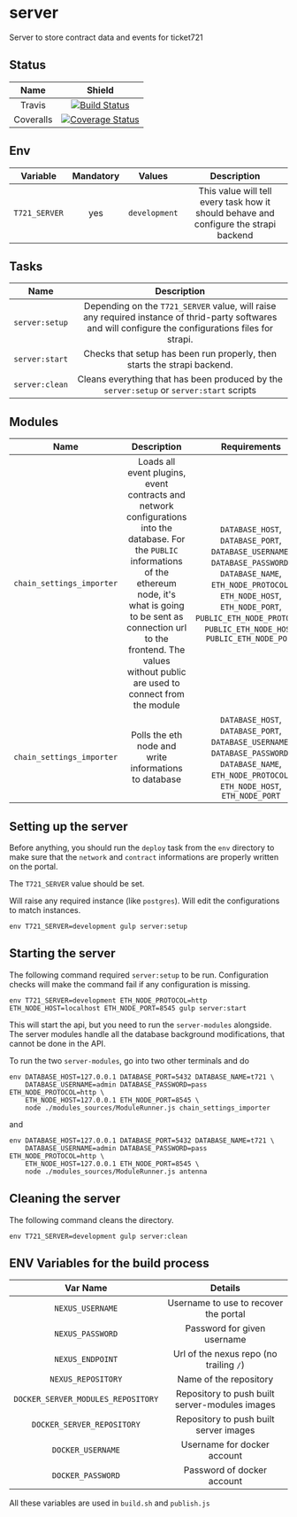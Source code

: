 # server
Server to store contract data and events for ticket721

## Status

| Name | Shield |
| :---: | :----: |
| Travis | [![Build Status](https://travis-ci.org/ticket721/server.svg?branch=develop)](https://travis-ci.org/ticket721/server) |
| Coveralls | [![Coverage Status](https://coveralls.io/repos/github/ticket721/server/badge.svg?branch=develop)](https://coveralls.io/github/ticket721/server?branch=develop) |

## Env

| Variable | Mandatory | Values | Description |
| :---: | :---: | :---: | :---: |
| `T721_SERVER` | yes | `development` | This value will tell every task how it should behave and configure the strapi backend |

## Tasks

| Name | Description |
| :---: | :---------: |
| `server:setup` | Depending on the `T721_SERVER` value, will raise any required instance of thrid-party softwares and will configure the configurations files for strapi. |
| `server:start` | Checks that setup has been run properly, then starts the strapi backend. |
| `server:clean` | Cleans everything that has been produced by the `server:setup` or `server:start` scripts |

## Modules

| Name | Description | Requirements |
| :---: | :---: | :---: |
| `chain_settings_importer` | Loads all event plugins, event contracts and network configurations into the database. For the `PUBLIC` informations of the ethereum node, it's what is going to be sent as connection url to the frontend. The values without public are used to connect from the module | `DATABASE_HOST`, `DATABASE_PORT`, `DATABASE_USERNAME`, `DATABASE_PASSWORD`, `DATABASE_NAME`, `ETH_NODE_PROTOCOL`, `ETH_NODE_HOST`, `ETH_NODE_PORT`, `PUBLIC_ETH_NODE_PROTOCOL`, `PUBLIC_ETH_NODE_HOST`, `PUBLIC_ETH_NODE_PORT` |
| `chain_settings_importer` | Polls the eth node and write informations to database | `DATABASE_HOST`, `DATABASE_PORT`, `DATABASE_USERNAME`, `DATABASE_PASSWORD`, `DATABASE_NAME`, `ETH_NODE_PROTOCOL`, `ETH_NODE_HOST`, `ETH_NODE_PORT` |

## Setting up the server

Before anything, you should run the `deploy` task from the `env` directory to make sure that the `network` and `contract` informations are properly written on the portal.

The `T721_SERVER` value should be set.

Will raise any required instance (like `postgres`). Will edit the configurations to match instances.

```shell
env T721_SERVER=development gulp server:setup
```

## Starting the server

The following command required `server:setup` to be run.
Configuration checks will make the command fail if any configuration is missing.

```shell
env T721_SERVER=development ETH_NODE_PROTOCOL=http ETH_NODE_HOST=localhost ETH_NODE_PORT=8545 gulp server:start
```

This will start the api, but you need to run the `server-modules` alongside. The server modules handle all the database background modifications, that cannot be done in the API.

To run the two `server-modules`, go into two other terminals and do

```shell
env DATABASE_HOST=127.0.0.1 DATABASE_PORT=5432 DATABASE_NAME=t721 \
    DATABASE_USERNAME=admin DATABASE_PASSWORD=pass ETH_NODE_PROTOCOL=http \
    ETH_NODE_HOST=127.0.0.1 ETH_NODE_PORT=8545 \
    node ./modules_sources/ModuleRunner.js chain_settings_importer
```

and

```shell
env DATABASE_HOST=127.0.0.1 DATABASE_PORT=5432 DATABASE_NAME=t721 \
    DATABASE_USERNAME=admin DATABASE_PASSWORD=pass ETH_NODE_PROTOCOL=http \
    ETH_NODE_HOST=127.0.0.1 ETH_NODE_PORT=8545 \
    node ./modules_sources/ModuleRunner.js antenna
```

## Cleaning the server

The following command cleans the directory.

```shell
env T721_SERVER=development gulp server:clean
```

## ENV Variables for the build process

| Var Name | Details |
| :---:    | :---:   |
| `NEXUS_USERNAME` | Username to use to recover the portal |
| `NEXUS_PASSWORD` | Password for given username |
| `NEXUS_ENDPOINT` | Url of the nexus repo (no trailing `/`) |
| `NEXUS_REPOSITORY` | Name of the repository |
| `DOCKER_SERVER_MODULES_REPOSITORY` | Repository to push built server-modules images |
| `DOCKER_SERVER_REPOSITORY` | Repository to push built server images |
| `DOCKER_USERNAME` | Username for docker account |
| `DOCKER_PASSWORD` | Password of docker account |

All these variables are used in `build.sh` and `publish.js`

